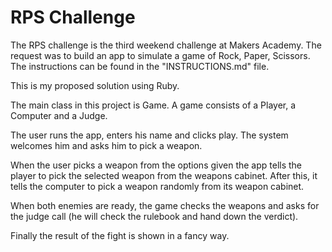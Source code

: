# RPS Challenge

The RPS challenge is the third weekend challenge at Makers Academy. The request
was to build an app to simulate a game of Rock, Paper, Scissors. The instructions
can be found in the "INSTRUCTIONS.md" file.

This is my proposed solution using Ruby.

The main class in this project is Game. A game consists of a Player, a Computer
and a Judge.

The user runs the app, enters his name and clicks play. The system welcomes him
and asks him to pick a weapon.

When the user picks a weapon from the options given the app tells the player to
pick the selected weapon from the weapons cabinet. After this, it tells the
computer to pick a weapon randomly from its weapon cabinet.

When both enemies are ready, the game checks the weapons and asks for the judge
call (he will check the rulebook and hand down the verdict).

Finally the result of the fight is shown in a fancy way.
